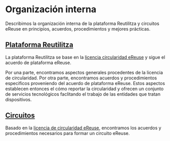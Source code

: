 # Organización interna

Describimos la organización interna de la plataforma Reutilitza y circuitos eReuse en principios, acuerdos, procedimientos y mejores prácticas.

## [Plataforma Reutilitza](plataforma-reutilitza.md)

La plataforma Reutilitza se base en la [licencia circularidad eReuse](../introduccion-licencias-y-convenios.md) y sigue el acuerdo de plataforma eReuse.

Por una parte, encontramos aspectos generales procedentes de la licencia de circularidad. Por otra parte, encontramos acuerdos y procedimientos especificos proveniendo del acuerdo de plataforma eReuse. Estos aspectos establecen entonces el cómo reportar la circularidad y ofrecen un conjunto de servicios tecnológicos faclitando el trabajo de las entidades que tratan dispositivos.

## [Circuitos](circuitos.md)

Basado en la [licencia de circularidad eReuse](../introduccion-licencias-y-convenios.md), encontramos los acuerdos y procedimientos necesarios para formar un circuito eReuse.

